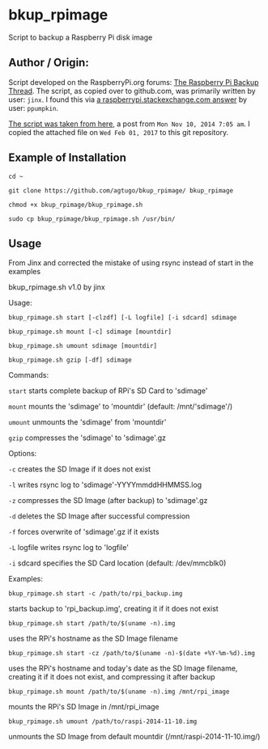 # bkup_rpimage
Script to backup a Raspberry Pi disk image

## Author / Origin:
Script developed on the RaspberryPi.org forums: [The Raspberry Pi Backup Thread](https://www.raspberrypi.org/forums/viewtopic.php?f=63&t=12079).
The script, as copied over to github.com, was primarily written by user: `jinx`.
I found this via [a raspberrypi.stackexchange.com answer](http://raspberrypi.stackexchange.com/a/5431/61087) by user: `ppumpkin`.

[The script was taken from here](https://www.raspberrypi.org/forums/viewtopic.php?p=638345#p638345), a post from `Mon Nov 10, 2014 7:05 am`.
I copied the attached file on `Wed Feb 01, 2017` to this git repository.

## Example of Installation
`cd ~`

`git clone https://github.com/agtugo/bkup_rpimage/ bkup_rpimage`

`chmod +x bkup_rpimage/bkup_rpimage.sh`

`sudo cp bkup_rpimage/bkup_rpimage.sh /usr/bin/` 


## Usage 
From Jinx and corrected the mistake of using rsync instead of start in the examples

bkup_rpimage.sh v1.0 by jinx

Usage:

`bkup_rpimage.sh start [-clzdf] [-L logfile] [-i sdcard] sdimage`

`bkup_rpimage.sh mount [-c] sdimage [mountdir]`

`bkup_rpimage.sh umount sdimage [mountdir]`

`bkup_rpimage.sh gzip [-df] sdimage`

Commands:

`start` starts complete backup of RPi's SD Card to 'sdimage'

`mount` mounts the 'sdimage' to 'mountdir' (default: /mnt/'sdimage'/)

`umount` unmounts the 'sdimage' from 'mountdir'

`gzip` compresses the 'sdimage' to 'sdimage'.gz

Options:

`-c` creates the SD Image if it does not exist

`-l` writes rsync log to 'sdimage'-YYYYmmddHHMMSS.log

`-z` compresses the SD Image (after backup) to 'sdimage'.gz

`-d` deletes the SD Image after successful compression

`-f` forces overwrite of 'sdimage'.gz if it exists

`-L` logfile writes rsync log to 'logfile'

`-i` sdcard specifies the SD Card location (default: /dev/mmcblk0)

Examples:

`bkup_rpimage.sh start -c /path/to/rpi_backup.img`

starts backup to 'rpi_backup.img', creating it if it does not exist

`bkup_rpimage.sh start /path/to/$(uname -n).img`

uses the RPi's hostname as the SD Image filename

`bkup_rpimage.sh start -cz /path/to/$(uname -n)-$(date +%Y-%m-%d).img`

uses the RPi's hostname and today's date as the SD Image filename,
creating it if it does not exist, and compressing it after backup

`bkup_rpimage.sh mount /path/to/$(uname -n).img /mnt/rpi_image`

mounts the RPi's SD Image in /mnt/rpi_image

`bkup_rpimage.sh umount /path/to/raspi-2014-11-10.img`

unmounts the SD Image from default mountdir (/mnt/raspi-2014-11-10.img/) 
